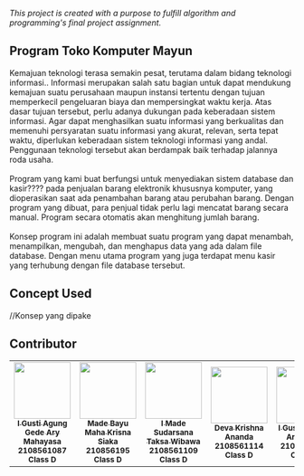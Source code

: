 _This project is created with a purpose to fulfill algorithm and programming's final project assignment._

## Program Toko Komputer Mayun
  Kemajuan teknologi terasa semakin pesat, terutama dalam bidang teknologi informasi.. Informasi merupakan salah satu bagian untuk dapat mendukung kemajuan suatu perusahaan maupun instansi tertentu dengan tujuan memperkecil pengeluaran biaya dan mempersingkat waktu kerja. Atas dasar tujuan tersebut, perlu adanya dukungan pada keberadaan sistem informasi. Agar dapat menghasilkan suatu informasi yang berkualitas dan memenuhi persyaratan suatu informasi yang akurat, relevan, serta tepat waktu, diperlukan keberadaan sistem teknologi informasi yang andal. Penggunaan teknologi tersebut akan berdampak baik terhadap jalannya roda usaha.<br/><br/>
  Program yang kami buat berfungsi untuk menyediakan sistem database dan kasir???? pada penjualan barang elektronik khususnya komputer, yang dioperasikan saat ada penambahan barang atau perubahan barang. Dengan program yang dibuat, para penjual tidak perlu lagi mencatat barang secara manual. Program secara otomatis akan menghitung jumlah barang.<br/><br/>
  Konsep program ini adalah membuat suatu program yang dapat menambah, menampilkan, mengubah, dan menghapus data yang ada dalam file database. Dengan menu utama program yang juga terdapat menu kasir yang terhubung dengan file database tersebut.
  
## Concept Used
//Konsep yang dipake

## Contributor
<table>
  <tr>
    <td width="220px;" align="center">
      <a href="https://github.com/TaksaWibawa"><img src="https://avatars.githubusercontent.com/u/98959851?v=4" width="100px;" alt=""/><br /><sub><b>I Gusti Agung Gede Ary Mahayasa</b></sub></a><br /><sub><b>2108561087</b></sub><br /><sub><b>Class D</b></sub>
    </td>
    <td width="220px;" align="center">
      <a href="https://github.com/TaksaWibawa"><img src="https://avatars.githubusercontent.com/u/98959851?v=4" width="100px;" alt=""/><br /><sub><b>Made Bayu Maha Krisna Siaka</b></sub></a><br /><sub><b>210856195</b></sub><br /><sub><b>Class D</b></sub>
    </td>
    <td width="220px;" align="center">
      <a href="https://github.com/TaksaWibawa"><img src="https://avatars.githubusercontent.com/u/98959851?v=4" width="100px;" alt=""/><br /><sub><b>I Made Sudarsana Taksa Wibawa</b></sub></a><br /><sub><b>2108561109</b></sub><br /><sub><b>Class D</b></sub>
    </td>
    <td width="220px;" align="center">
      <a href="https://github.com/devaakrishna"><img src="https://avatars.githubusercontent.com/u/100296651?v=4" width="100px;" alt=""/><br /><sub><b>Deva Krishna Ananda</b></sub></a><br /><sub><b>2108561114</b></sub><br /><sub><b>Class D</b></sub>
    </td>
    <td width="220px;" align="center">
      <a href="https://github.com/aryawirap"><img src="https://avatars.githubusercontent.com/u/95255812?v=4" width="100px;" alt=""/><br /><sub><b>I Gusti Ngurah Arya Wira</b></sub></a><br /><sub><b>2108561119</b></sub><br /><sub><b>Class D</b></sub>
    </td>
  </tr>
</table>
